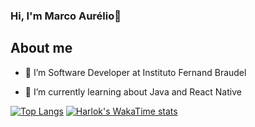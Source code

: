 ### Hi, I'm Marco Aurélio👋

## About me

- 🔭 I’m Software Developer at Instituto Fernand Braudel
  
- 🌱 I’m currently learning about Java and React Native


[![Top Langs](https://github-readme-stats.vercel.app/api/top-langs/?username=MarcoAurelioMeneses&layout=donut-vertical)](https://github.com/MarcoAurelioMeneses/github-readme-stats)
[![Harlok's WakaTime stats](https://github-readme-stats.vercel.app/api/wakatime?username=MarcoAurelioMeneses)](https://github.com/anuraghazra/github-readme-stats)

